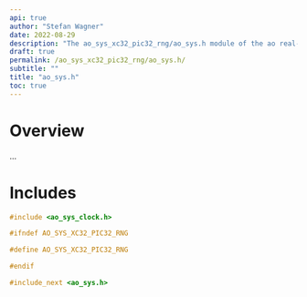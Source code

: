```yaml
---
api: true
author: "Stefan Wagner"
date: 2022-08-29
description: "The ao_sys_xc32_pic32_rng/ao_sys.h module of the ao real-time operating system."
draft: true
permalink: /ao_sys_xc32_pic32_rng/ao_sys.h/ 
subtitle: ""
title: "ao_sys.h"
toc: true
---
```


# Overview

...

# Includes

```c
#include <ao_sys_clock.h>

#ifndef AO_SYS_XC32_PIC32_RNG

#define AO_SYS_XC32_PIC32_RNG

#endif

#include_next <ao_sys.h>

```
